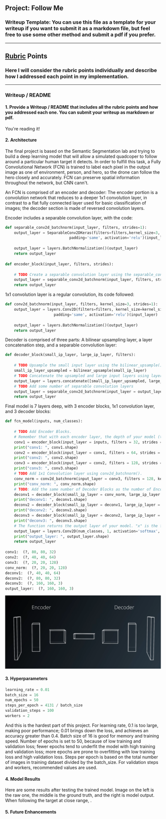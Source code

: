 ## Project: Follow Me
### Writeup Template: You can use this file as a template for your writeup if you want to submit it as a markdown file, but feel free to use some other method and submit a pdf if you prefer.

---


[//]: # (Image References)

[image1]: ./docs/misc/model.png
[image2]: ./docs/misc/fcn.png
[image3]: ./docs/misc/following1.png
[image4]: ./docs/misc/following2.png
[image5]: ./docs/misc/far1.png
[image6]: ./docs/misc/far2.png
[image7]: ./docs/misc/non1.png
[image8]: ./docs/misc/non2.png

## [Rubric](https://review.udacity.com/#!/rubrics/916/view) Points
### Here I will consider the rubric points individually and describe how I addressed each point in my implementation.  

---
### Writeup / README

#### 1. Provide a Writeup / README that includes all the rubric points and how you addressed each one.  You can submit your writeup as markdown or pdf.

You're reading it!

#### 2. Architecture
The final project is based on the Semantic Segmentation lab and trying to build a deep learning model that will allow a simulated quadcoper to follow around a particular human target it detects.  In order to fulfill this task, a Fully Convolutional Network (FCN) is trained to label each pixel in the output image as one of environment, person, and hero, so the drone can follow the hero closely and accurately.  FCN can preserve spatial information throughout the network, but CNN cann't.

An FCN is comprised of an encoder and decoder: The encoder portion is a convolution network that reduces to a deeper 1x1 convolution layer, in contrast to a flat fully connected layer used for basic classification of images; the decoder section is made of reversed convolution layers.

Encoder includes a separable convolution layer, with the code:

```python
def separable_conv2d_batchnorm(input_layer, filters, strides=1):
    output_layer = SeparableConv2DKeras(filters=filters,kernel_size=3, strides=strides,
                             padding='same', activation='relu')(input_layer)
    
    output_layer = layers.BatchNormalization()(output_layer) 
    return output_layer

def encoder_block(input_layer, filters, strides):
    
    # TODO Create a separable convolution layer using the separable_conv2d_batchnorm() function.
    output_layer = separable_conv2d_batchnorm(input_layer, filters, strides)
    return output_layer
```

1x1 convolution layer is a regular convolution, its code followed:

```python
def conv2d_batchnorm(input_layer, filters, kernel_size=3, strides=1):
    output_layer = layers.Conv2D(filters=filters, kernel_size=kernel_size, strides=strides, 
                      padding='same', activation='relu')(input_layer)
    
    output_layer = layers.BatchNormalization()(output_layer) 
    return output_layer
```

Decoder is comprised of three parts: A bilinear upsampling layer, a layer concatenation step, and a separable convolution layer:

```python
def decoder_block(small_ip_layer, large_ip_layer, filters):
    
    # TODO Upsample the small input layer using the bilinear_upsample() function.
    small_ip_layer_upsampled = bilinear_upsample(small_ip_layer)
    # TODO Concatenate the upsampled and large input layers using layers.concatenate
    output_layer = layers.concatenate([small_ip_layer_upsampled, large_ip_layer])
    # TODO Add some number of separable convolution layers
    output_layer = separable_conv2d_batchnorm(input_layer = output_layer, filters = filters)
    return output_layer
```

Final model is 7 layers deep, with 3 encoder blocks, 1x1 convolution layer, and 3 decoder blocks:

```python
def fcn_model(inputs, num_classes):
    
    # TODO Add Encoder Blocks. 
    # Remember that with each encoder layer, the depth of your model (the number of filters) increases.
    conv1 = encoder_block(input_layer = inputs, filters = 32, strides = 2)
    print("conv1: ", conv1.shape)
    conv2 = encoder_block(input_layer = conv1, filters = 64, strides = 2)
    print("conv2: ", conv2.shape)
    conv3 = encoder_block(input_layer = conv2, filters = 128, strides = 2)
    print("conv3: ", conv3.shape)
    # TODO Add 1x1 Convolution layer using conv2d_batchnorm().
    conv_norm = conv2d_batchnorm(input_layer = conv3, filters = 128, kernel_size = 1, strides = 1)
    print("conv_norm: ", conv_norm.shape)
    # TODO: Add the same number of Decoder Blocks as the number of Encoder Blocks
    deconv1 = decoder_block(small_ip_layer = conv_norm, large_ip_layer = conv2, filters = 64)
    print("deconv1: ", deconv1.shape)
    deconv2 = decoder_block(small_ip_layer = deconv1, large_ip_layer = conv1, filters = 32)
    print("deconv2: ", deconv2.shape)
    deconv3 = decoder_block(small_ip_layer = deconv2, large_ip_layer = inputs, filters = num_classes)
    print("deconv3: ", deconv3.shape)
    # The function returns the output layer of your model. "x" is the final layer obtained from the last decoder_block()
    output_layer = layers.Conv2D(num_classes, 1, activation='softmax', padding='same')(deconv3)
    print("output_layer: ", output_layer.shape)
    return output_layer

conv1:  (?, 80, 80, 32)
conv2:  (?, 40, 40, 64)
conv3:  (?, 20, 20, 128)
conv_norm:  (?, 20, 20, 128)
deconv1:  (?, 40, 40, 64)
deconv2:  (?, 80, 80, 32)
deconv3:  (?, 160, 160, 3)
output_layer:  (?, 160, 160, 3)
```

![alt_text][image2]
#### 3. Hyperparameters
```python
learning_rate = 0.01
batch_size = 16
num_epochs = 50
steps_per_epoch = 4131 / batch_size
validation_steps = 100
workers = 2
```

And this is the hardest part of this project.  For learning rate, 0.1 is too large, making poor performance; 0.01 brings down the loss, and achieves an accuracy greater than 0.4.  Batch size of 16 is good for memory and training speed.  Number of epochs is set to 50, because of low training and validation loss; fewer epochs tend to underfit the model with high training and validation loss; more epochs are prone to overfitting with low training loss and high validation loss.  Steps per epoch is based on the total number of images in training dataset divided by the batch_size.  For validation steps and workers, recommended values are used.
#### 4. Model Results

Here are some results after testing the trained model.  Image on the left is the raw one, the middle is the ground truth, and the right is model output.  When following the target at close range, .

#### 5. Future Enhancements
